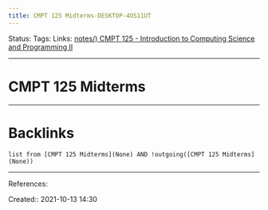 ```yaml
---
title: CMPT 125 Midterms-DESKTOP-4OS11UT
---
```

Status: 
Tags: 
Links: [notes/) CMPT 125 - Introduction to Computing Science and Programming II](None)
___
# CMPT 125 Midterms

___
# Backlinks
```dataview
list from [CMPT 125 Midterms](None) AND !outgoing([CMPT 125 Midterms](None))
```
___
References:

Created:: 2021-10-13 14:30
